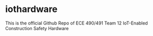 # iothardware

This is the official Github Repo of ECE 490/491 Team 12 IoT-Enabled Construction Safety Hardware
